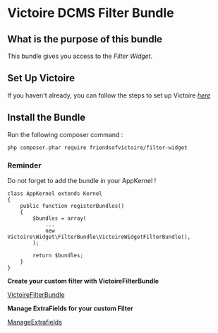 Victoire DCMS Filter Bundle
============

## What is the purpose of this bundle

This bundle gives you access to the *Filter Widget*.

## Set Up Victoire

If you haven't already, you can follow the steps to set up Victoire *[here](https://github.com/Victoire/victoire/blob/master/doc/setup.md)*

## Install the Bundle

Run the following composer command :

    php composer.phar require friendsofvictoire/filter-widget

### Reminder

Do not forget to add the bundle in your AppKernel !

    class AppKernel extends Kernel
    {
        public function registerBundles()
        {
            $bundles = array(
                ...
                new Victoire\Widget\FilterBundle\VictoireWidgetFilterBundle(),
            );

            return $bundles;
        }
    }

**Create your custom filter with VictoireFilterBundle**

[VictoireFilterBundle](https://github.com/victoire/victoire/blob/master/Bundle/FilterBundle/README.md)

**Manage ExtraFields for your custom Filter**

[ManageExtrafields](doc/manageExtraFields.md)
